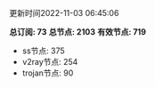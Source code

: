 更新时间2022-11-03 06:45:06

**总订阅: 73**
**总节点: 2103**
**有效节点: 719**
- ss节点: 375
- v2ray节点: 254
- trojan节点: 90
